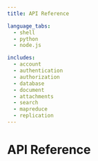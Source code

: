 ```yaml
---
title: API Reference

language_tabs:
  - shell
  - python
  - node.js

includes:
  - account
  - authentication
  - authorization
  - database
  - document
  - attachments
  - search
  - mapreduce
  - replication
---
```


# API Reference